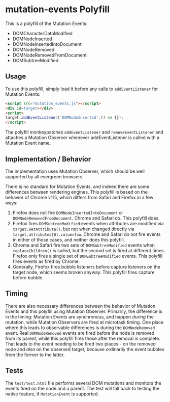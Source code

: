 # mutation-events Polyfill

This is a polyfill of the Mutation Events:
  - DOMCharacterDataModified
  - DOMNodeInserted
  - DOMNodeInsertedIntoDocument
  - DOMNodeRemoved
  - DOMNodeRemovedFromDocument
  - DOMSubtreeModified

## Usage
To use this polyfill, simply load it before any calls to `addEventListener`
for Mutation Events:

  ```html
  <script src="mutation_events.js"></script>
  <div id=target></div>
  <script>
  target.addEventListener('DOMNodeInserted',() => {});
  </script>
  ```

The polyfill monkeypatches `addEventListener` and `removeEventListener`
and attaches a Mutation Observer whenever addEventListener is called with
a Mutation Event name.

## Implementation / Behavior
The implementation uses Mutation Observer, which should be well supported
by all evergreen browsers.

There is no standard for Mutation Events, and indeed there are some
differences between rendering engines. This polyfill is based on the
behavior of Chrome v115, which differs from Safari and Firefox in a
few ways:
  1. Firefox does not fire `DOMNodeInsertedIntoDocument` or
     `DOMNodeRemovedFromDocument`. Chrome and Safari do. This polyfill does.
  2. Firefox fires `DOMSubtreeModified` events when attributes are modified
     via `target.setAttribute()`, but not when changed directly via
     `target.attributes[0].value=foo`. Chrome and Safari do not fire events
     in either of those cases, and neither does this polyfill.
  3. Chrome and Safari fire two sets of `DOMSubtreeModified` events when
     `replaceChildren()` is called, but the second set is fired at different
     times. Firefox only fires a single set of `DOMSubtreeModified` events.
     This polyfill fires events as fired by Chrome.
  4. Generally, Firefox fires bubble listeners before capture listeners
     on the target node, which seems broken anyway. This polyfill fires
     capture before bubble.

## Timing

There are also necessary differences between the behavior of Mutation Events
and this polyfill using Mutation Observer. Primarily, the difference is in
the timing: Mutation Events are synchronous, and happen *during* the
mutation, while Mutation Observers are fired at microtask timing. One place
where this leads to observable differences is during the `DOMNodeRemoved`
event. Real `DOMNodeRemoved` events are fired before the node is removed from
its parent, while this polyfill fires those after the removal is complete.
That leads to the event needing to be fired two places - on the removed
node and *also* on the observed target, because ordinarily the event bubbles
from the former to the latter.


## Tests

The `test/test.html` file performs several DOM mutations and monitors the
events fired on the node and a parent. The test will fall back to testing the
native feature, if `MutationEvent` is supported.

